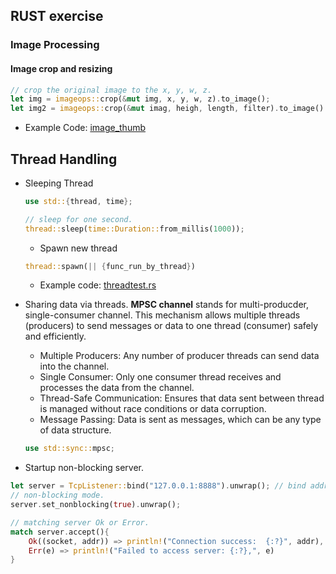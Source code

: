 ## RUST exercise
### Image Processing
#### Image crop and resizing
```rust
// crop the original image to the x, y, w, z.
let img = imageops::crop(&mut img, x, y, w, z).to_image();
let img2 = imageops::crop(&mut imag, heigh, length, filter).to_image()
```
- Example Code: [image_thumb](./image_thumb/)

## Thread Handling
- Sleeping Thread
    ```rust
    use std::{thread, time};

    // sleep for one second.
    thread::sleep(time::Duration::from_millis(1000));
    ```

    - Spawn new thread
    ```rust
    thread::spawn(|| {func_run_by_thread})
    ```
    - Example code: [threadtest.rs](./threadtest.rs)

- Sharing data via threads.
    __MPSC channel__ stands for multi-producder, single-consumer channel. This mechanism allows multiple threads (producers) to send messages or data to one thread (consumer) safely and efficiently.
    - Multiple Producers: Any number of producer threads can send data into the channel.
    - Single Consumer: Only one consumer thread receives and processes  the data from the channel.
    - Thread-Safe Communication: Ensures that data sent between thread is managed without race conditions or data corruption.
    - Message Passing: Data is sent as messages, which can be any type of  data structure.
    ```rust
    use std::sync::mpsc;
    ```

- Startup non-blocking server.
```rust
let server = TcpListener::bind("127.0.0.1:8888").unwrap(); // bind address to the TCP Listener.
// non-blocking mode.
server.set_nonblocking(true).unwrap();

// matching server Ok or Error.
match server.accept(){
    Ok((socket, addr)) => println!("Connection success:  {:?}", addr),
    Err(e) => println!("Failed to access server: {:?},", e)
}
```